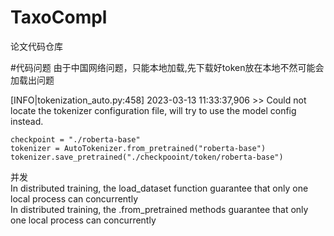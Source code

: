 # TaxoCompl
论文代码仓库

#代码问题
由于中国网络问题，只能本地加载,先下载好token放在本地不然可能会加载出问题

[INFO|tokenization_auto.py:458] 2023-03-13 11:33:37,906 >> Could not locate the tokenizer configuration file, will try to use the model config instead.

```
checkpoint = "./roberta-base"
tokenizer = AutoTokenizer.from_pretrained("roberta-base")
tokenizer.save_pretrained("./checkpooint/token/roberta-base")
```

并发  
In distributed training, the load_dataset function guarantee that only one local process can concurrently   
In distributed training, the .from_pretrained methods guarantee that only one local process can concurrently
